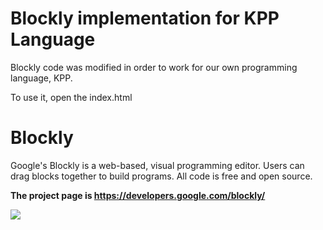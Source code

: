 # Blockly implementation for KPP Language
Blockly code was modified in order to work for our own programming language, KPP.

To use it, open the index.html

# Blockly

Google's Blockly is a web-based, visual programming editor.  Users can drag
blocks together to build programs.  All code is free and open source.

**The project page is https://developers.google.com/blockly/**

![](https://developers.google.com/blockly/sample.png)
